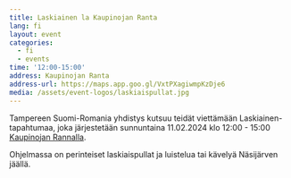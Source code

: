 ```yaml
---
title: Laskiainen la Kaupinojan Ranta
lang: fi
layout: event
categories:
  - fi
  - events
time: '12:00-15:00'
address: Kaupinojan Ranta
address-url: https://maps.app.goo.gl/VxtPXagiwmpKzDje6
media: /assets/event-logos/laskiaispullat.jpg
---
```


Tampereen Suomi-Romania yhdistys kutsuu teidät viettämään Laskiainen-tapahtumaa, joka järjestetään sunnuntaina 11.02.2024 klo 12:00 - 15:00 [Kaupinojan Rannalla](https://www.facebook.com/pages/Kaupinojan-Ranta/217820748250982).

Ohjelmassa on perinteiset laskiaispullat ja luistelua tai kävelyä Näsijärven jäällä.
